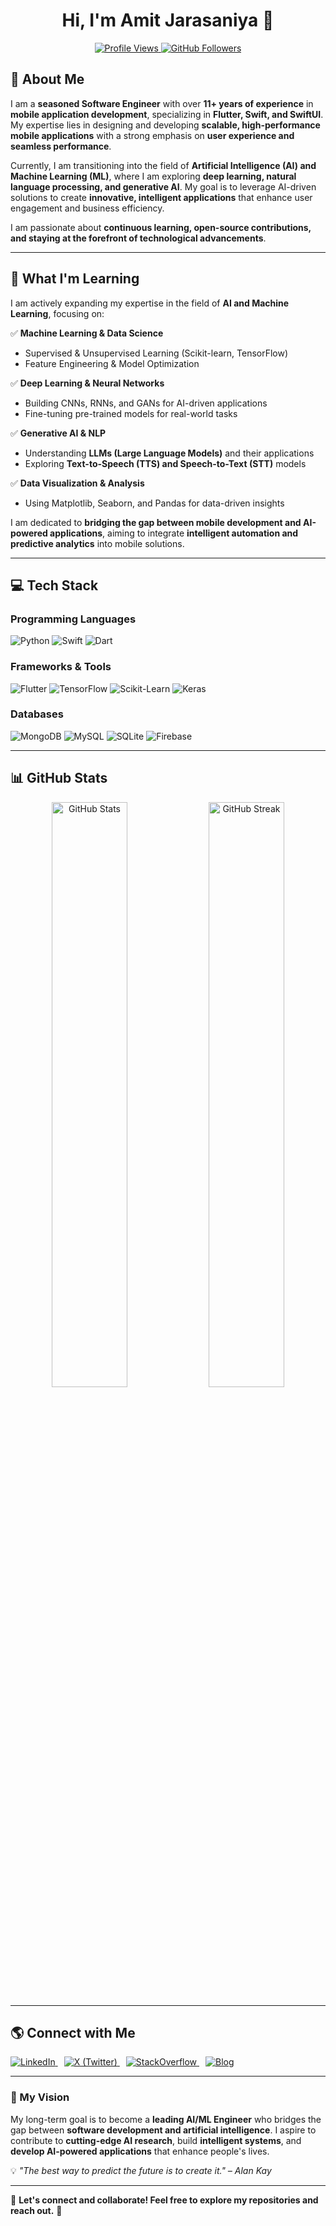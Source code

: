 <h1 align="center">Hi, I'm Amit Jarasaniya 👋</h1>

<p align="center">
  <a href="https://github.com/iPatel007">
    <img src="https://komarev.com/ghpvc/?username=iPatel007&label=Profile%20Views&color=blue&style=flat" alt="Profile Views" />
  </a>
  <a href="https://github.com/iPatel007?tab=followers">
    <img src="https://img.shields.io/github/followers/iPatel007?label=Followers&style=social" alt="GitHub Followers" />
  </a>
</p>

## 🚀 About Me  
I am a **seasoned Software Engineer** with over **11+ years of experience** in **mobile application development**, specializing in **Flutter, Swift, and SwiftUI**. My expertise lies in designing and developing **scalable, high-performance mobile applications** with a strong emphasis on **user experience and seamless performance**.  

Currently, I am transitioning into the field of **Artificial Intelligence (AI) and Machine Learning (ML)**, where I am exploring **deep learning, natural language processing, and generative AI**. My goal is to leverage AI-driven solutions to create **innovative, intelligent applications** that enhance user engagement and business efficiency.  

I am passionate about **continuous learning, open-source contributions, and staying at the forefront of technological advancements**.  

---

## 📖 What I'm Learning  
I am actively expanding my expertise in the field of **AI and Machine Learning**, focusing on:  

✅ **Machine Learning & Data Science**  
- Supervised & Unsupervised Learning (Scikit-learn, TensorFlow)  
- Feature Engineering & Model Optimization  

✅ **Deep Learning & Neural Networks**  
- Building CNNs, RNNs, and GANs for AI-driven applications  
- Fine-tuning pre-trained models for real-world tasks  

✅ **Generative AI & NLP**  
- Understanding **LLMs (Large Language Models)** and their applications  
- Exploring **Text-to-Speech (TTS) and Speech-to-Text (STT)** models  

✅ **Data Visualization & Analysis**  
- Using Matplotlib, Seaborn, and Pandas for data-driven insights  

I am dedicated to **bridging the gap between mobile development and AI-powered applications**, aiming to integrate **intelligent automation and predictive analytics** into mobile solutions.  

---

## 💻 Tech Stack  
### **Programming Languages**  
![Python](https://img.shields.io/badge/Python-3776AB?style=for-the-badge&logo=python&logoColor=white)
![Swift](https://img.shields.io/badge/Swift-FA7343?style=for-the-badge&logo=swift&logoColor=white)
![Dart](https://img.shields.io/badge/Dart-0175C2?style=for-the-badge&logo=dart&logoColor=white)

### **Frameworks & Tools**  
![Flutter](https://img.shields.io/badge/Flutter-02569B?style=for-the-badge&logo=flutter&logoColor=white)
![TensorFlow](https://img.shields.io/badge/TensorFlow-FF6F00?style=for-the-badge&logo=tensorflow&logoColor=white)
![Scikit-Learn](https://img.shields.io/badge/Scikit--Learn-F7931E?style=for-the-badge&logo=scikit-learn&logoColor=white)
![Keras](https://img.shields.io/badge/Keras-D00000?style=for-the-badge&logo=keras&logoColor=white)

### **Databases**  
![MongoDB](https://img.shields.io/badge/MongoDB-47A248?style=for-the-badge&logo=mongodb&logoColor=white)
![MySQL](https://img.shields.io/badge/MySQL-4479A1?style=for-the-badge&logo=mysql&logoColor=white)
![SQLite](https://img.shields.io/badge/SQLite-07405E?style=for-the-badge&logo=sqlite&logoColor=white)
![Firebase](https://img.shields.io/badge/Firebase-FFCA28?style=for-the-badge&logo=firebase&logoColor=white)

---

## 📊 GitHub Stats  
<p align="center">
  <img src="https://github-readme-stats.vercel.app/api?username=iPatel007&show_icons=true&theme=radical" alt="GitHub Stats" width="49%" />
  <img src="https://github-readme-streak-stats.herokuapp.com/?user=iPatel007&theme=radical" alt="GitHub Streak" width="49%" />
</p>

---

## 🌎 Connect with Me  
<p>
  <span style="margin-right: 10px;">
    <a href="https://www.linkedin.com/in/amitjarsaniya/" target="_blank">
      <img src="https://img.shields.io/badge/LinkedIn-blue?style=for-the-badge&logo=linkedin" alt="LinkedIn">
    </a>
  </span>
  <span style="margin-right: 10px;">
    <a href="https://x.com/AmitJarsaniya07" target="_blank">
      <img src="https://img.shields.io/badge/X-black?style=for-the-badge&logo=twitter" alt="X (Twitter)">
    </a>
  </span>
  <span style="margin-right: 10px;">
    <a href="https://stackoverflow.com/users/1917782/ipatel" target="_blank">
      <img src="https://img.shields.io/badge/StackOverflow-FE7A16?style=for-the-badge&logo=stackoverflow" alt="StackOverflow">
    </a>
  </span>
  <span style="margin-right: 10px;">
    <a href="https://quickstartflutterdart.blogspot.com/" target="_blank">
      <img src="https://img.shields.io/badge/Blog-QuickStartFlutterDart-orange?style=for-the-badge&logo=blogger" alt="Blog">
    </a>
  </span>
</p>

---

### 🎯 My Vision  
My long-term goal is to become a **leading AI/ML Engineer** who bridges the gap between **software development and artificial intelligence**. I aspire to contribute to **cutting-edge AI research**, build **intelligent systems**, and **develop AI-powered applications** that enhance people's lives.  

💡 _"The best way to predict the future is to create it." – Alan Kay_  

---

🔹 **Let's connect and collaborate! Feel free to explore my repositories and reach out.** 🚀  
